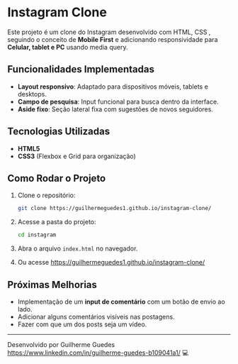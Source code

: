 # Instagram Clone

Este projeto é um clone do Instagram desenvolvido com HTML, CSS , seguindo o conceito de **Mobile First** e adicionando responsividade para **Celular, tablet e PC** usando media query.

## Funcionalidades Implementadas

- **Layout responsivo**: Adaptado para dispositivos móveis, tablets e desktops.
- **Campo de pesquisa**: Input funcional para busca dentro da interface.
- **Aside fixo**: Seção lateral fixa com sugestões de novos seguidores.

## Tecnologias Utilizadas

- **HTML5**
- **CSS3** (Flexbox e Grid para organização)

## Como Rodar o Projeto

1. Clone o repositório:
   ```sh
   git clone https://guilhermeguedes1.github.io/instagram-clone/
   ```
2. Acesse a pasta do projeto:
   ```sh
   cd instagram
   ```
3. Abra o arquivo `index.html` no navegador.

4. Ou acesse https://guilhermeguedes1.github.io/instagram-clone/

## Próximas Melhorias

- Implementação de um **input de comentário** com um botão de envio ao lado.
- Adicionar alguns comentários visíveis nas postagens.
- Fazer com que um dos posts seja um vídeo.

---
Desenvolvido por Guilherme Guedes https://www.linkedin.com/in/guilherme-guedes-b109041a1/ 💻

